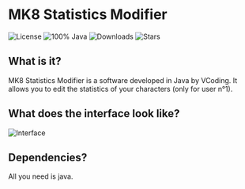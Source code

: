 # MK8 Statistics Modifier
![License](https://img.shields.io/github/license/vincent-coding/MK8-Statistics-Modifier?style=for-the-badge) ![100% Java](https://img.shields.io/github/languages/top/vincent-coding/MK8-Statistics-Modifier?style=for-the-badge&logo=java) ![Downloads](https://img.shields.io/github/downloads/vincent-coding/MK8-Statistics-Modifier/total?style=for-the-badge) ![Stars](https://img.shields.io/github/stars/vincent-coding/MK8-Statistics-Modifier.svg?style=for-the-badge&label=Stars)
## What is it?
MK8 Statistics Modifier is a software developed in Java by VCoding. It allows you to edit the statistics of your characters (only for user n°1).

## What does the interface look like?
![Interface](https://i.imgur.com/8X37SIn.png)

## Dependencies?
All you need is java.
